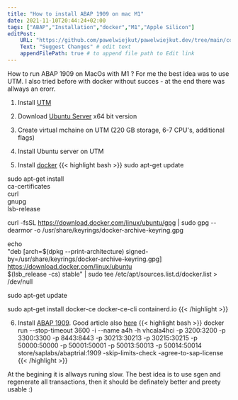 ```yaml
---
title: "How to install ABAP 1909 on mac M1"
date: 2021-11-10T20:44:24+02:00
tags: ["ABAP","Installation","docker","M1","Apple Silicon"]
editPost:
    URL: "https://github.com/pawelwiejkut/pawelwiejkut.dev/tree/main/content"
    Text: "Suggest Changes" # edit text
    appendFilePath: true # to append file path to Edit link
---
```


How to run ABAP 1909 on MacOs with M1 ? For me the best idea was to use UTM. I also tried before with docker without succes - at the end there was allways an erorr.

1. Install [UTM](https://mac.getutm.app)
2. Download [Ubuntu Server](https://ubuntu.com/download/server) x64 bit version
3. Create virtual mchaine on UTM (220 GB storage, 6-7 CPU's, additional flags)

4. Install Ubuntu server on UTM
5. Install [docker](https://docs.docker.com/engine/install/ubuntu/)
{{< highlight bash >}}
sudo apt-get update

sudo apt-get install \
    ca-certificates \
    curl \
    gnupg \
    lsb-release

curl -fsSL https://download.docker.com/linux/ubuntu/gpg | sudo gpg --dearmor -o /usr/share/keyrings/docker-archive-keyring.gpg

echo \
  "deb [arch=$(dpkg --print-architecture) signed-by=/usr/share/keyrings/docker-archive-keyring.gpg] https://download.docker.com/linux/ubuntu \
  $(lsb_release -cs) stable" | sudo tee /etc/apt/sources.list.d/docker.list > /dev/null

  sudo apt-get update

  sudo apt-get install docker-ce docker-ce-cli containerd.io
{{< /highlight >}}

6. Install [ABAP 1909](https://hub.docker.com/_/sap-abap-trial). Good article also [here](https://blogs.sap.com/2021/02/16/sap-abap-platform-1909-developer-edition-day-1-experience-and-tips-and-tricks/)
{{< highlight bash >}}
docker run --stop-timeout 3600 -i --name a4h -h vhcala4hci -p 3200:3200 -p 3300:3300 -p 8443:8443 -p 30213:30213 -p 30215:30215 -p 50000:50000 -p 50001:50001 -p 50013:50013 -p 50014:50014 store/saplabs/abaptrial:1909 -skip-limits-check -agree-to-sap-license
{{< /highlight >}}

At the begining it is allways runing slow. The best idea is to use sgen and regenerate all transactions, then it should be definately better and preety usable :)
